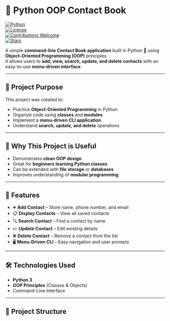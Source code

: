 # 📇 Python OOP Contact Book  

[![Python](https://img.shields.io/badge/Python-3.x-blue.svg)](https://www.python.org/)  
[![License](https://img.shields.io/badge/License-MIT-green.svg)](LICENSE)  
[![Contributions Welcome](https://img.shields.io/badge/Contributions-Welcome-orange.svg)]()  
[![Stars](https://img.shields.io/github/stars/your-username/python-oop-contact-book.svg?style=social)]()  

A simple **command-line Contact Book application** built in Python 🐍 using **Object-Oriented Programming (OOP)** principles.  
It allows users to **add, view, search, update, and delete contacts** with an easy-to-use **menu-driven interface**.  

---

## 🎯 Project Purpose
This project was created to:  
- Practice **Object-Oriented Programming** in Python  
- Organize code using **classes** and **modules**  
- Implement a **menu-driven CLI application**  
- Understand **search, update, and delete** operations  

---

## 📌 Why This Project is Useful
- Demonstrates **clean OOP design**  
- Great for **beginners learning Python classes**  
- Can be extended with **file storage** or **databases**  
- Improves understanding of **modular programming**  

---

## 🚀 Features
- ➕ **Add Contact** – Store name, phone number, and email  
- 📋 **Display Contacts** – View all saved contacts  
- 🔍 **Search Contact** – Find a contact by name  
- ✏️ **Update Contact** – Edit existing details  
- ❌ **Delete Contact** – Remove a contact from the list  
- 🖥️ **Menu-Driven CLI** – Easy navigation and user prompts  

---

## 🛠️ Technologies Used
- **Python 3**  
- **OOP Principles** (Classes & Objects)  
- Command-Line Interface  

---

## 📂 Project Structure


